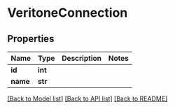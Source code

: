 # VeritoneConnection


## Properties
Name | Type | Description | Notes
------------ | ------------- | ------------- | -------------
**id** | **int** |  | 
**name** | **str** |  | 

[[Back to Model list]](../#documentation-for-models) [[Back to API list]](../#documentation-for-api-endpoints) [[Back to README]](../)



